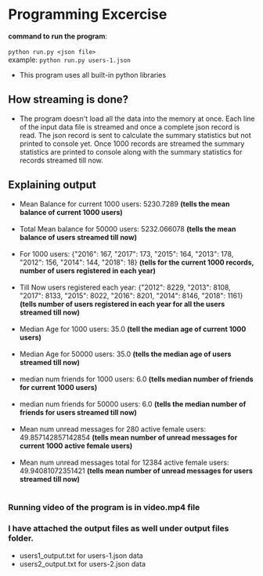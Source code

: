 # Programming Excercise

**command to run the program**: <br>
<br>
`python run.py <json file>` <br>
example: `python run.py users-1.json`

* This program uses all built-in python libraries

## How streaming is done?

* The program doesn't load all the data into the memory at once. Each line of the input data file is streamed and once a complete json record is read. The json record is sent to calculate the summary statistics but not printed to console yet. Once 1000 records are streamed the summary statistics are printed to console along with the summary statistics for records streamed till now.


## Explaining output

* Mean Balance for current 1000 users: 5230.7289 **(tells the mean balance of current 1000 users)** <br><br>
* Total Mean balance for 50000 users: 5232.066078 **(tells the mean balance of users streamed till now)** <br><br>
* For 1000 users: {"2016": 167, "2017": 173, "2015": 164, "2013": 178, "2012": 156, "2014": 144, "2018": 18} **(tells for the current 1000 records, number of users registered in each year)** <br><br>
* Till Now users registered each year: {"2012": 8229, "2013": 8108, "2017": 8133, "2015": 8022, "2016": 8201, "2014": 8146, "2018": 1161} **(tells number of users registered in each year for all the users streamed till now)**<br><br>
* Median Age for 1000 users: 35.0 **(tell the median age of current 1000 users)** <br><br>
* Median Age for 50000 users: 35.0 **(tells the median age of users streamed till now)** <br><br>
* median num friends for 1000 users: 6.0 **(tells median number of friends for current 1000 users)** <br><br>
* median num friends for 50000 users: 6.0 **(tells the median number of friends for users streamed till now)** <br><br>
* Mean num unread messages for 280 active female users: 49.857142857142854 **(tells mean number of unread messages for current 1000 active female users)** <br><br>
* Mean num unread messages total for 12384 active female users: 49.94081072351421 **(tells mean number of unread messages for users streamed till now)**<br><br>

### Running video of the program is in video.mp4 file<br>

### I have attached the output files as well under output files folder.<br>
* users1_output.txt for users-1.json data<br>
* users2_output.txt for users-2.json data



